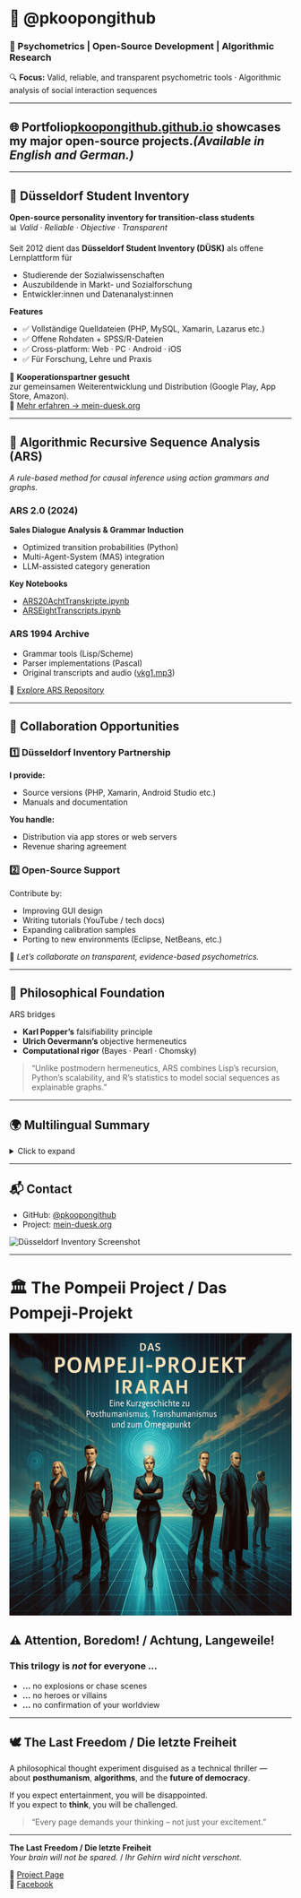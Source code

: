 # 👋 @pkoopongithub  

### 🧩 Psychometrics | Open-Source Development | Algorithmic Research  
🔍 **Focus:** Valid, reliable, and transparent psychometric tools · Algorithmic analysis of social interaction sequences  

---

## 🌐 Portfolio[**pkoopongithub.github.io**](https://pkoopongithub.github.io/) showcases my major open-source projects.*(Available in English and German.)*

---

## 🌟 Düsseldorf Student Inventory  

**Open-source personality inventory for transition-class students**  
📊 *Valid · Reliable · Objective · Transparent*

Seit 2012 dient das **Düsseldorf Student Inventory (DÜSK)** als offene Lernplattform für  
- Studierende der Sozialwissenschaften  
- Auszubildende in Markt- und Sozialforschung  
- Entwickler:innen und Datenanalyst:innen  

**Features**  
- ✅ Vollständige Quelldateien (PHP, MySQL, Xamarin, Lazarus etc.)  
- ✅ Offene Rohdaten + SPSS/R-Dateien  
- ✅ Cross-platform: Web · PC · Android · iOS  
- ✅ Für Forschung, Lehre und Praxis  

📌 **Kooperationspartner gesucht**  
zur gemeinsamen Weiterentwicklung und Distribution (Google Play, App Store, Amazon).  
🔗 [Mehr erfahren → mein-duesk.org](https://mein-duesk.org)

---

## 🧠 Algorithmic Recursive Sequence Analysis (ARS)  

*A rule-based method for causal inference using action grammars and graphs.*

### ARS 2.0 (2024)  
**Sales Dialogue Analysis & Grammar Induction**  
- Optimized transition probabilities (Python)  
- Multi-Agent-System (MAS) integration  
- LLM-assisted category generation  

**Key Notebooks**  
- [ARS20AchtTranskripte.ipynb](https://github.com/pkoopongithub/algorithmisch-rekursive-sequenzanalyse/blob/main/ARS20AchtTranskripte.ipynb)  
- [ARSEightTranscripts.ipynb](https://github.com/pkoopongithub/algorithmisch-rekursive-sequenzanalyse/blob/main/ARSEightTranscripts.ipynb)

### ARS 1994 Archive  
- Grammar tools (Lisp/Scheme)  
- Parser implementations (Pascal)  
- Original transcripts and audio ([vkg1.mp3](https://github.com/pkoopongithub/algorithmisch-rekursive-sequenzanalyse/blob/main/vkg1.mp3))

🔗 [Explore ARS Repository](https://github.com/pkoopongithub/algorithmisch-rekursive-sequenzanalyse)

---

## 🤝 Collaboration Opportunities  

### 1️⃣ Düsseldorf Inventory Partnership  
**I provide:**  
- Source versions (PHP, Xamarin, Android Studio etc.)  
- Manuals and documentation  

**You handle:**  
- Distribution via app stores or web servers  
- Revenue sharing agreement  

### 2️⃣ Open-Source Support  
Contribute by:  
- Improving GUI design  
- Writing tutorials (YouTube / tech docs)  
- Expanding calibration samples  
- Porting to new environments (Eclipse, NetBeans, etc.)

💬 *Let’s collaborate on transparent, evidence-based psychometrics.*

---

## 📜 Philosophical Foundation  

ARS bridges  
- **Karl Popper’s** falsifiability principle  
- **Ulrich Oevermann’s** objective hermeneutics  
- **Computational rigor** (Bayes · Pearl · Chomsky)

> “Unlike postmodern hermeneutics, ARS combines Lisp’s recursion, Python’s scalability, and R’s statistics to model social sequences as explainable graphs.”

---

## 🌍 Multilingual Summary  

<details>
<summary>Click to expand</summary>

**English:** Seeking partners for open-source psychometric tools and ARS development.  
**Français:** Recherche de collaborateurs pour des inventaires de personnalité open-source.  
**Español:** Modelos de gramática accional para análisis de diálogos.  
**中文:** 开源性心理测量工具开发合作。  
</details>

---

## 📬 Contact  
- GitHub: [@pkoopongithub](https://github.com/pkoopongithub)  
- Project: [mein-duesk.org](https://mein-duesk.org)

![Düsseldorf Inventory Screenshot](./profilans.png)

---

# 🏛️ The Pompeii Project / Das Pompeji-Projekt  

<p align="center">
  <img src="Trilogie.png" alt="Trilogy Cover Image">
</p>

## ⚠️ Attention, Boredom! / Achtung, Langeweile!

### This trilogy is *not* for everyone …  
* **…** no explosions or chase scenes  
* **…** no heroes or villains  
* **…** no confirmation of your worldview  

---

## 🕊️ The Last Freedom / Die letzte Freiheit  

A philosophical thought experiment disguised as a technical thriller —  
about **posthumanism**, **algorithms**, and the **future of democracy**.  

If you expect entertainment, you will be disappointed.  
If you expect to **think**, you will be challenged.

> “Every page demands your thinking – not just your excitement.”

---

**The Last Freedom / Die letzte Freiheit**  
*Your brain will not be spared.* / *Ihr Gehirn wird nicht verschont.*

🔗 [Project Page](https://pkoopongithub.github.io/Projekt_Pompeji/)  
🔗 [Facebook](https://www.facebook.com/profile.php?id=61582087610370)
